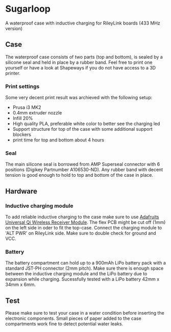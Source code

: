 # Sugarloop
A waterproof case with inductive charging for RileyLink boards (433 MHz version)

## Case
The waterproof case consists of two parts (top and bottom), is sealed by a silicone seal and held in place by a rubber band. Feel free to print one yourself or have a look at Shapeways if you do not have access to a 3D printer.

### Print settings
Some very decent print result was archieved with the following setup:
- Prusa i3 MK2
- 0.4mm extruder nozzle
- Infill 20%
- High quality PLA, preferable white color to better see the charging led
- Support structure for top of the case with some additional support blockers
- print time for top and bottom about 4 hours

### Seal
The main silicone seal is borrowed from AMP Superseal connector with 6 positions (Digikey Partnumber A106530-ND). Any rubber band with decent tension is good enough to hold to top and bottom of the case in place.

## Hardware

### Inductive charging module
To add reliable inductive charging to the case make sure to use [Adafruits Universal Qi Wireless Receiver Module](https://www.adafruit.com/product/1901). The flex PCB might be cut off (1mm) on the left side in oder to fit the top-case. Connect the charging module to 'ALT PWR' on RileyLink side. Make sure to double check for ground and VCC.

### Battery
The battery compartment can hold up to a 900mAh LiPo battery pack with a standard JST-PH connector (2mm pitch). Make sure there is enough space between the inductive charging module and the LiPo battery due to expansion while charging. Sucessfully tested with a LiPo battery 42mm x 34mm x 6mm.

## Test
Please make sure to test your case in a water condition before inserting the electronic components. Small pieces of paper added to the case compartments work fine to detect potential water leaks.
